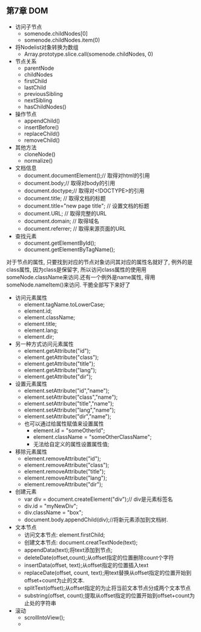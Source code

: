 <link rel="stylesheet" href="http://yandex.st/highlightjs/6.1/styles/default.min.css">
<script src="http://yandex.st/highlightjs/6.1/highlight.min.js"></script>
<script>
    hljs.tabReplace = '    ';
    hljs.initHighlightingOnLoad();
</script>

## 第7章 DOM

- 访问子节点
	- somenode.childNodes[0]
	- somenode.childNodes.item(0)
- 将Nodelist对象转换为数组
	- Array.prototype.slice.call(somenode.childNodes, 0)
- 节点关系
	- parentNode
	- childNodes
	- firstChild
	- lastChild
	- previousSibling
	- nextSibling
	- hasChildNodes()
- 操作节点
	- appendChild()
	- insertBefore()
	- replaceChild()
	- removeChild()
- 其他方法
	- cloneNode()
	- normalize()
- 文档信息
	- document.documentElement();// 取得对html的引用
	- document.body;// 取得对body的引用
	- document.doctype;// 取得对<!DOCTYPE>的引用
	- document.title; // 取得文档的标题
	- document.title="new page title"; // 设置文档的标题
	- document.URL; // 取得完整的URL
	- document.domain; // 取得域名
	- document.referrer; // 取得来源页面的URL
- 查找元素
	- document.getElementById();
	- document.getElementByTagName();

对于节点的属性, 只要找到对应的节点对象访问其对应的属性名就好了, 例外的是class属性, 因为class是保留字, 所以访问class属性的使用用someNode.className来访问.还有一个例外是name属性, 得用someNode.nameItem()来访问. 干脆全部写下来好了


- 访问元素属性
	- element.tagName.toLowerCase;
	- element.id;
	- element.className;
	- element.title;
	- element.lang;
	- element.dir;
- 另一种方式访问元素属性
	- element.getAttribute("id");
	- element.getAttribute("class");
	- element.getAttribute("title");
	- element.getAttribute("lang");
	- element.getAttribute("dir");
- 设置元素属性
	- element.setAttribute("id","name");
	- element.setAttribute("class","name");
	- element.setAttribute("title","name");
	- element.setAttribute("lang","name");
	- element.setAttribute("dir","name");
	- 也可以通过给属性赋值来设置属性
		- element.id = "someOtherId";
		- element.className = "someOtherClassName";
		- 无法给自定义的属性设置属性值;
- 移除元素属性
	- element.removeAttribute("id");
	- element.removeAttribute("class");
	- element.removeAttribute("title");
	- element.removeAttribute("lang");
	- element.removeAttribute("dir");
- 创建元素
	- var div = document.createElement("div");// div是元素标签名
	- div.id = "myNewDiv";
	- div.className = "box";
	- document.body.appendChild(div);//将新元素添加到文档树.
- 文本节点
	- 访问文本节点: element.firstChild;
	- 创建文本节点: document.creatTextNode(text);
	- appendData(text);将text添加到节点;
	- deleteDate(offset,count);从offset指定的位置删除count个字符
	- insertData(offset, text);从offset指定的位置插入text
	- replaceDate(offset, count, text);用text替换从offset指定的位置开始到offset+count为止的文本.
	- splitText(offset);从offset指定的为止将当前文本节点分成两个文本节点
	- substring(offset, count);提取从offset指定的位置开始到offset+count为止处的字符串
- 滚动
	- scrollIntoView();
	- 

